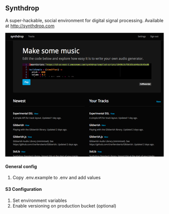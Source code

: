 ## Synthdrop

A super-hackable, social environment for digital signal processing. Available at
http://synthdrop.com

![Index](readme/index.png)

#### General config

1. Copy .env.example to .env and add values

#### S3 Configuration

1. Set environment variables
1. Enable versioning on production bucket (optional)

